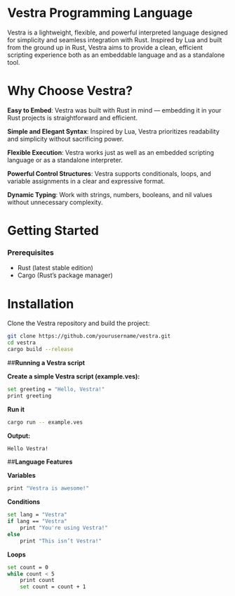 # **Vestra Programming Language**

Vestra is a lightweight, flexible, and powerful interpreted language designed for simplicity and seamless integration with Rust. Inspired by Lua and built from the ground up in Rust, Vestra aims to provide a clean, efficient scripting experience both as an embeddable language and as a standalone tool.

# **Why Choose Vestra?**

**Easy to Embed**: Vestra was built with Rust in mind — embedding it in your Rust projects is straightforward and efficient.

**Simple and Elegant Syntax**: Inspired by Lua, Vestra prioritizes readability and simplicity without sacrificing power.

**Flexible Execution**: Vestra works just as well as an embedded scripting language or as a standalone interpreter.

**Powerful Control Structures**: Vestra supports conditionals, loops, and variable assignments in a clear and expressive format.

**Dynamic Typing**: Work with strings, numbers, booleans, and nil values without unnecessary complexity.

# **Getting Started**

### Prerequisites

- Rust (latest stable edition)
- Cargo (Rust’s package manager)

# **Installation**

Clone the Vestra repository and build the project:

```bash
git clone https://github.com/yourusername/vestra.git
cd vestra
cargo build --release
```

##**Running a Vestra script**

**Create a simple Vestra script (example.ves):**
```bash
set greeting = "Hello, Vestra!"
print greeting
```
**Run it**
```bash
cargo run -- example.ves
```
**Output:**
```bash
Hello Vestra!
```

##**Language Features**

**Variables**
```bash
print "Vestra is awesome!"
```

**Conditions**
```bash
set lang = "Vestra"
if lang == "Vestra"
    print "You're using Vestra!"
else
    print "This isn’t Vestra!"
```

**Loops**
```bash
set count = 0
while count < 5
    print count
    set count = count + 1
```








